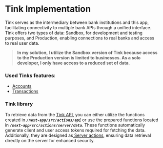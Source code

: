 # Tink Implementation

Tink serves as the intermediary between bank institutions and this app, facilitating connectivity to multiple bank APIs through a unified interface. Tink offers two types of data: Sandbox, for development and testing purposes, and Production, enabling connections to real banks and access to real user data.

> **In my solution, I utilize the Sandbox version of Tink because access to the Production version is limited to businesses. As a solo developer, I only have access to a reduced set of data.**

### Used Tinks features:

* [Accounts](accounts.md)
* [Transactions](transactions.md)

### Tink library

To retrieve data from the [Tink API](https://docs.tink.com/api-introduction), you can either utilize the functions created in _**`/next-app/src/actions/api`**_ or use the prepared functions located in _**`/next-app/src/actions/server/data`**_. These functions automatically generate client and user access tokens required for fetching the data. Additionally, they are designed as[ Server actions](https://nextjs.org/docs/app/building-your-application/data-fetching/server-actions-and-mutations), ensuring data retrieval directly on the server for enhanced security.

